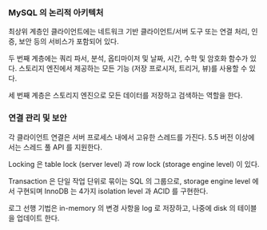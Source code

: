 ### MySQL 의 논리적 아키텍처

최상위 계층인 클라이언트에는 네트워크 기반 클라이언트/서버 도구 또는 연결 처리, 인증, 보안 등의 서비스가 포함되어 있다.

두 번째 계층에는 쿼리 파서, 분석, 옵티마이저 및 날짜, 시간, 수학 및 암호화 함수가 있다. 스토리지 엔진에서 제공하는 모든 기능 (저장 프로시저, 트리거, 뷰)를 사용할 수 있다.

세 번째 계층은 스토리지 엔진으로 모든 데이터를 저장하고 검색하는 역할을 한다.

### 연결 관리 및 보안

각 클라이언트 연결은 서버 프로세스 내에서 고유한 스레드를 가진다. 5.5 버전 이상에서는 스레드 풀 API 를 지원한다.

Locking 은 table lock (server level) 과 row lock (storage engine level) 이 있다.

Transaction 은 단일 작업 단위로 묶이는 SQL 의 그룹으로, storage engine level 에서 구현되며 InnoDB 는 4가지 isolation level 과 ACID 를 구현한다.

로그 선행 기법은 in-memory 의 변경 사항을 log 로 저장하고, 나중에 disk 의 테이블을 업데이트 한다.
